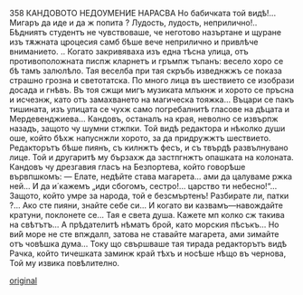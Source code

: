 ﻿358
КАНДОВОТО НЕДОУМЕНИЕ НАРАСВА
Но бабичката той видѣ!... Мигаръ да иде и да ж попита ? Лудость, лудость, неприлично!.. Бѣдниятъ студентъ не чувствоваше, че неготово назъртане и щуране изъ тѫжната цроцесия самб бѣше вече неприлично и привлѣче вниманието. ..
Когато закривяваха изъ една тѣсна улица, отъ противоположната писпж кларнетъ и гръмпж тъпанъ: весело хоро се бѣ тамъ залюлѣло. Тая веселба при тая скръбь изведнжжъ се показа страшно грозна и светотатска. По много лица въ шествието се изобрази досада и гнѣвъ. Въ тоя сжщи мигъ музиката млъкнж и хорото се пръсна и исчезнж, като отъ замахването на магическа тояжка... Въцари се пакъ тишината, изъ улицата се чухж само погребалнитѣ гласове на дѣцата и Мердевенджиева... Кандовъ, останалъ на края, неволно се извърпж назадъ, защото чу шумни стжпки. Той видѣ редактора и нѣколко души оше, който бѣхж напуснжли хорото, за да придружжтъ шествието. Редакторътъ бѣше пиянъ, съ килнжтъ фесъ, и съ твърдѣ развълнувано лице. Той и другаритѣ му бързахж да застпгнжтъ опашката на колоната. Кандовъ чу дрезгавия гласъ на Безпортева, който говорѣше вървпшкомъ:
— Елате, недѣйте става магарета... ами да цалуваме ржка ней... И да и́ кажемъ „иди сбогомъ, сестро!... царство ти небесно!“... Защото, който умре за народа, той е безсмъртенъ! Разбирате ли, патки ?... Ако сте пияни, знайте себе си... И когато ви казвамъ—навождайте кратуни, поклонете се... Тая е света душа. Кажете мп колко сж такива на свѣтътъ... А прѣдателитѣ нѣматъ брой, като морския пѣсъкъ... Но ви́й море не сте впждалп, затова не ставайте магарета, ами зимайте отъ човѣшка дума...
Току що свършваше тая тирада редакторътъ видѣ Рачка, който тичешката заминж край тѣхъ и носѣше нѣщо въ чернова,
Той му извика повѣлително.

[original](images/399.jpg)